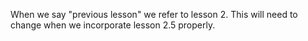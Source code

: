 <!-- Copyright (c) 2016-2018 K Team. All Rights Reserved. -->

When we say "previous lesson" we refer to lesson 2.  This will need to change
when we incorporate lesson 2.5 properly.
